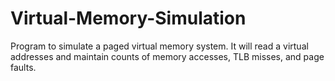 # Virtual-Memory-Simulation
Program to simulate a paged virtual memory system. It will read a virtual addresses and maintain counts of memory accesses, TLB misses, and page faults.
